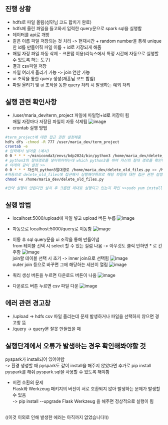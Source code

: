 ## 진행 상황
- hdfs로 파일 올림(성민님 코드 합치기 완료)
- hdfs에 올린 파일을 들고와서 입력한 query문으로 spark sql을 실행함
- 데이터를 api로 개방
- 같은 이름 파일 저장되는 것 처리 -> 현재시간 + random number을 통해 unique한 id를 만들어줘 파일 이름 + id로 저장되게 해줌
- 매일 자정 파일 자동 삭제 - 크론탭 이용(리눅스에서 특정 시간에 자동으로 실행할 수 있도록 하는 도구)
- 결과 csv파일 저장
- 파일 여러개 올리기 가능 -> join 연산 가능
- ui 조작을 통한 query 생성(재훈님 코드 합침)
- 파일 올리기 및 ui 조작을 동한 query 처리 시 발생하는 예외 처리

## 실행 관련 확인사항
- /user/maria_dev/term_project 파일에 파일명+id로 저장이 됨
  <br>매일 자정마다 저장된 파일이 자동 삭제됨
![image](https://github.com/user-attachments/assets/8dac28a3-114d-41f7-9356-22b0f5376d3d)
- crontab 실행 방법
```bash
#term_project에 대한 접근 권한 설정해줌
hdfs dfs -chmod -R 777 /user/maria_dev/term_project
crontab -e
# 입력해서 넣어줌 (예시)
0 0 * * * ~/miniconda3/envs/bdp2024/bin/python3 /home/maria_dev/delete_old_files.py >> /home/maria_dev/cron.log 2>&1
# python3의 절대경로를 넣어줘야하는데 which python3를 하여 자신의 절대 경로를 확인해준 후
# 아래와 같이 설정 >>
0 0 * * * 자신의_python3절대경로 /home/maria_dev/delete_old_files.py >> /home/maria_dev/cron.log 2>&1
#자동으로 delete_old_files에 접근해서 실행해야하므로 해당 파일에 대한 접근 권한 설정
chmod +x /home/maria_dev/delete_old_files.py

#만약 실행이 안된다면 설치 후 크론탭 제대로 실행되고 있는지 확인 >>sudo yum install cronie
```

## 실행 방법
- localhost:5000/upload에 파일 넣고 upload 버튼 누름
![image](https://github.com/user-attachments/assets/86fb259a-83eb-4770-aa10-327b794e0b23)
- 자동으로 localhost:5000/query로 이동함
![image](https://github.com/user-attachments/assets/ece8af14-5535-4c98-b035-b3000d9c566a)
- 이동 후 sql query문을 ui 조작을 통해 만들어냄
  <br>
  from 테이블 선택 시 select 할 수 있는 컬럼 나옴 -> 아무것도 클릭 안하면 * 로 간주함
![image](https://github.com/user-attachments/assets/2a55eccd-e630-4683-a2bc-afaf7881373a)
  <br>
  join할 테이블 선택 시 초기 -> inner join으로 선택됨
![image](https://github.com/user-attachments/assets/7446d2cf-9a91-44bc-972e-f6b2f2f9a5ce)
  <br>
  outer join 등으로 바꾸면 그에 해당하는 세션이 열림
![image](https://github.com/user-attachments/assets/f952e372-70c5-4c51-9844-ce107619eadb)

- 쿼리 생성 버튼을 누르면 다운로드 버튼이 나옴
![image](https://github.com/user-attachments/assets/f35baa87-b702-478e-a263-daef67864562)

- 다운로드 버튼 누르면 csv 파일 다운
![image](https://github.com/user-attachments/assets/d0959b4e-491a-4935-80f4-9911fcba9dcd)

## 에러 관련 경고창
- /upload -> hdfs csv 파일 올리는데 문제 발생하거나 파일을 선택하지 않으면 경고창 뜸
- /query -> query문 잘못 만들었을 때

## 실행단계에서 오류가 발생하는 경우 확인해봐야할 것
pyspark가 install되어 있어야함 
<br>-> 환경 생성할 때 pyspark도 같이 install을 해주지 않았다면 추가로 pip install pyspark를 해줘 pyspark.sql을 사용할 수 있도록 해야함
- 버전 호환의 문제
<br>Flask와 Werkzeug 패키지의 버전이 서로 호환되지 않아 발생하는 문제가 발생할 수 있음
<br>-> pip install --upgrade Flask Werkzeug 을 해주면 정상적으로 실행이 됨

<br>((이것 이외로 인해 발생한 에러는 아직까지 없었습니다!))
